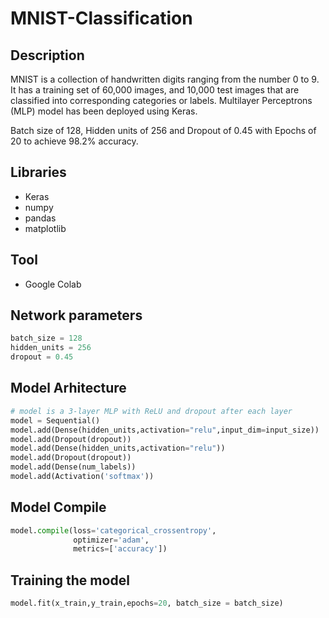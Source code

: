 # MNIST-Classification

## Description
MNIST is a collection of handwritten digits ranging from the number 0 to 9. It has a training set of 60,000 images, and 10,000 test images that are classified into corresponding categories or labels. Multilayer Perceptrons (MLP) model has been deployed using Keras. 

Batch size of 128, Hidden units of 256 and Dropout of 0.45 with Epochs of 20 to achieve 98.2% accuracy. 

## Libraries 
* Keras
* numpy
* pandas
* matplotlib

## Tool
* Google Colab

## Network parameters

```python
batch_size = 128
hidden_units = 256
dropout = 0.45
```

## Model Arhitecture
```python
# model is a 3-layer MLP with ReLU and dropout after each layer
model = Sequential()
model.add(Dense(hidden_units,activation="relu",input_dim=input_size))
model.add(Dropout(dropout))
model.add(Dense(hidden_units,activation="relu"))
model.add(Dropout(dropout))
model.add(Dense(num_labels))
model.add(Activation('softmax'))
```

## Model Compile
```python
model.compile(loss='categorical_crossentropy',
              optimizer='adam',
              metrics=['accuracy'])
```

## Training the model
```python
model.fit(x_train,y_train,epochs=20, batch_size = batch_size)
```
